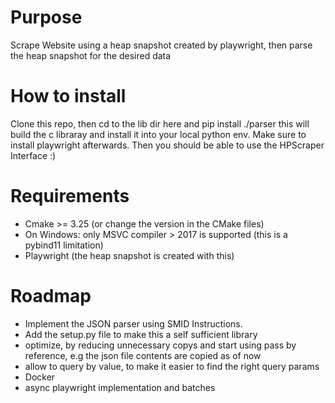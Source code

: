 # Purpose
Scrape Website using a heap snapshot created by playwright, then parse the heap snapshot for the desired data 

# How to install
Clone this repo, then cd to the lib dir here and pip install ./parser
this will build the c libraray and install it into your local python env.
Make sure to install playwright afterwards. 
Then you should be able to use the HPScraper Interface :)

# Requirements
- Cmake >= 3.25 (or change the version in the CMake files)
- On Windows: only MSVC compiler > 2017 is supported (this is a pybind11 limitation)
- Playwright (the heap snapshot is created with this)


# Roadmap
- Implement the JSON parser using SMID Instructions.
- Add the setup.py file to make this a self sufficient library
- optimize, by reducing unnecessary copys and start using pass by reference, e.g the json file contents are copied as of now 
- allow to query by value, to make it easier to find the right query params
- Docker
- async playwright implementation and batches